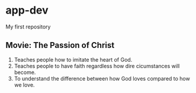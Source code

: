 # app-dev
My first repository

## Movie: The Passion of Christ
1. Teaches people how to imitate the heart of God.
2. Teaches people to have faith regardless how dire cicumstances will become.
3. To understand the difference between how God loves compared to how we love.
